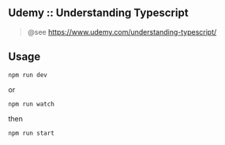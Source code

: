 Udemy :: Understanding Typescript
---------------------------------

> @see https://www.udemy.com/understanding-typescript/

Usage
-----

```
npm run dev
```

or 

```
npm run watch
```

then

```
npm run start
```
